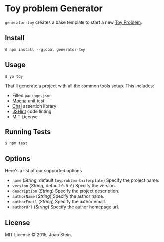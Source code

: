 # Toy problem Generator

`generator-toy` creates a base template to start a new [Toy Problem](https://en.wikipedia.org/wiki/Toy_problem).

## Install

`$ npm install --global generator-toy`

## Usage

`$ yo toy`

That'll generate a project with all the common tools setup. This includes:

* Filled `package.json`
* [Mocha](http://mochajs.org/) unit test
* [Chai](http://chaijs.com/) assertion library
* [JSHint](http://jshint.com/about/) code linting
* MIT License

## Running Tests

`$ npm test`

## Options

Here's a list of our supported options:

* `name` (_String_, default `toyproblem-boilerplate`) Specify the project name.
* `version` (_String_, default `0.0.0`) Specify the version.
* `description` (_String_) Specify the project description.
* `authorName` (_String_) Specify the author name.
* `authorEmail` (_String_) Specify the author email.
* `authorUrl` (_String_) Specify the author homepage url.

## License

MIT License © 2015, Joao Stein.
